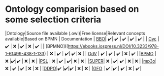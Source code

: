 # Ontology comparision based on some selection criteria



|Ontology|Source file available (.owl)|Free license|Relevant concepts available|Based on BPMN  | Documentation
| [BBO](https://hal.archives-ouvertes.fr/hal-02365012/document)| :heavy_check_mark:| :heavy_check_mark: | :heavy_check_mark: | :heavy_check_mark: | :heavy_check_mark: |
| [Cyc](http://www.aiai.ed.ac.uk/~stuart/Papers/plan01-ws.pdf) | :heavy_check_mark: | :x: | :heavy_check_mark: | :x: | :heavy_check_mark: |
| [BPMNO]((https://ebooks.iospress.nl/DOI/10.3233/978-1-61499-438-1-133) | :x: | :heavy_check_mark: | :heavy_check_mark:| :heavy_check_mark:| :x: |
| [OdV](https://publishup.uni-potsdam.de/opus4-ubp/frontdoor/index/index/year/2012/docId/5555) | :heavy_check_mark: | :heavy_check_mark: | :heavy_check_mark: | :x: | :heavy_check_mark: |
|[BPMO](https://dl.acm.org/doi/abs/10.1145/1944968.1944971) | :x: |:heavy_check_mark:|:heavy_check_mark: | :x: | :x: |
|[PSL](https://web.archive.org/web/20071230103337/http://www.mel.nist.gov/psl/ontology.html) | :x: | :heavy_check_mark: | :heavy_check_mark:| :x: | :x: |
|[SUPER](https://www.academia.edu/download/42653929/SUPER_-_Raising_Business_Process_Managem20160213-32386-1bt9x5d.pdf)| :x: | :heavy_check_mark:| :heavy_check_mark: | :x: | :x: |
|[mp3o](https://ieeexplore.ieee.org/document/4026900)| :x: | :heavy_check_mark: | :heavy_check_mark: | :x: | :x: |
|[DDPO](https://citeseerx.ist.psu.edu/document?repid=rep1&type=pdf&doi=e8e38882dc95851ad468954086d28f48df90d2f2)|:heavy_check_mark: |:heavy_check_mark:|:heavy_check_mark: | :x: | :x: |
|[GFO](https://www.onto-med.de/ontologies/gfo) | :heavy_check_mark: |:heavy_check_mark: | :heavy_check_mark: | :x: | :heavy_check_mark:|
